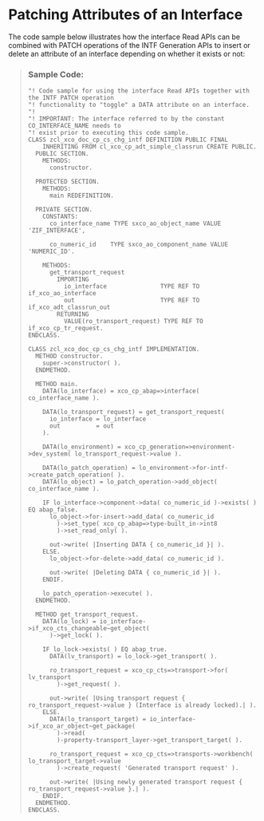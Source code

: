 <!-- loio751091d85e9f4c08ad6d119abdca9763 -->

# Patching Attributes of an Interface

The code sample below illustrates how the interface Read APIs can be combined with PATCH operations of the INTF Generation APIs to insert or delete an attribute of an interface depending on whether it exists or not:

> ### Sample Code:  
> ```lang-abap
> "! Code sample for using the interface Read APIs together with the INTF PATCH operation
> "! functionality to "toggle" a DATA attribute on an interface.
> "!
> "! IMPORTANT: The interface referred to by the constant CO_INTERFACE_NAME needs to
> "! exist prior to executing this code sample.
> CLASS zcl_xco_doc_cp_cs_chg_intf DEFINITION PUBLIC FINAL
>     INHERITING FROM cl_xco_cp_adt_simple_classrun CREATE PUBLIC.
>   PUBLIC SECTION.
>     METHODS:
>       constructor.
>  
>   PROTECTED SECTION.
>     METHODS:
>       main REDEFINITION.
>  
>   PRIVATE SECTION.
>     CONSTANTS:
>       co_interface_name TYPE sxco_ao_object_name VALUE 'ZIF_INTERFACE',
>  
>       co_numeric_id    TYPE sxco_ao_component_name VALUE 'NUMERIC_ID'.
>  
>     METHODS:
>       get_transport_request
>         IMPORTING
>           io_interface               TYPE REF TO if_xco_ao_interface
>           out                        TYPE REF TO if_xco_adt_classrun_out
>         RETURNING
>           VALUE(ro_transport_request) TYPE REF TO if_xco_cp_tr_request.
> ENDCLASS.
>  
> CLASS zcl_xco_doc_cp_cs_chg_intf IMPLEMENTATION.
>   METHOD constructor.
>     super->constructor( ).
>   ENDMETHOD.
>  
>   METHOD main.
>     DATA(lo_interface) = xco_cp_abap=>interface( co_interface_name ).
>  
>     DATA(lo_transport_request) = get_transport_request(
>       io_interface = lo_interface
>       out          = out
>     ).
>  
>     DATA(lo_environment) = xco_cp_generation=>environment->dev_system( lo_transport_request->value ).
>  
>     DATA(lo_patch_operation) = lo_environment->for-intf->create_patch_operation( ).
>     DATA(lo_object) = lo_patch_operation->add_object( co_interface_name ).
>  
>     IF lo_interface->component->data( co_numeric_id )->exists( ) EQ abap_false.
>       lo_object->for-insert->add_data( co_numeric_id
>         )->set_type( xco_cp_abap=>type-built_in->int8
>         )->set_read_only( ).
>  
>       out->write( |Inserting DATA { co_numeric_id }| ).
>     ELSE.
>       lo_object->for-delete->add_data( co_numeric_id ).
>  
>       out->write( |Deleting DATA { co_numeric_id }| ).
>     ENDIF.
>  
>     lo_patch_operation->execute( ).
>   ENDMETHOD.
>  
>   METHOD get_transport_request.
>     DATA(lo_lock) = io_interface->if_xco_cts_changeable~get_object(
>       )->get_lock( ).
>  
>     IF lo_lock->exists( ) EQ abap_true.
>       DATA(lv_transport) = lo_lock->get_transport( ).
>  
>       ro_transport_request = xco_cp_cts=>transport->for( lv_transport
>         )->get_request( ).
>  
>       out->write( |Using transport request { ro_transport_request->value } (Interface is already locked).| ).
>     ELSE.
>       DATA(lo_transport_target) = io_interface->if_xco_ar_object~get_package(
>         )->read(
>         )-property-transport_layer->get_transport_target( ).
>  
>       ro_transport_request = xco_cp_cts=>transports->workbench( lo_transport_target->value
>         )->create_request( 'Generated transport request' ).
>  
>       out->write( |Using newly generated transport request { ro_transport_request->value }.| ).
>     ENDIF.
>   ENDMETHOD.
> ENDCLASS.
> ```

